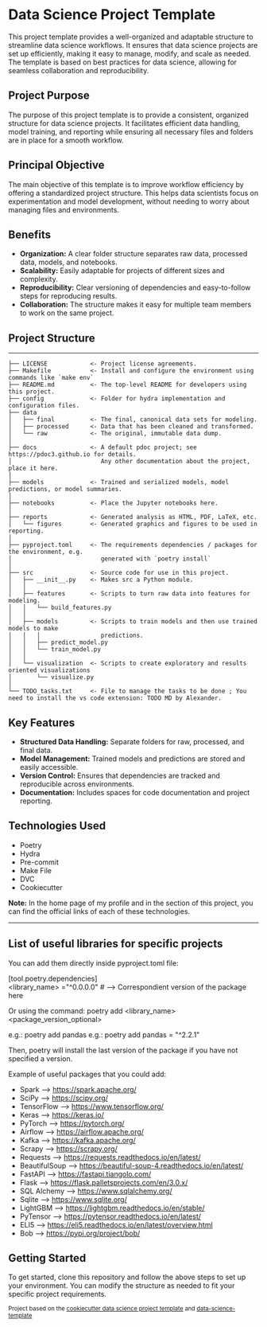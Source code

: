 # Data Science Project Template

This project template provides a well-organized and adaptable structure to streamline data science workflows. It ensures that data science projects are set up efficiently, making it easy to manage, modify, and scale as needed. The template is based on best practices for data science, allowing for seamless collaboration and reproducibility.

## Project Purpose

The purpose of this project template is to provide a consistent, organized structure for data science projects. It facilitates efficient data handling, model training, and reporting while ensuring all necessary files and folders are in place for a smooth workflow.

## Principal Objective

The main objective of this template is to improve workflow efficiency by offering a standardized project structure. This helps data scientists focus on experimentation and model development, without needing to worry about managing files and environments.

## Benefits

- <b>Organization:</b> A clear folder structure separates raw data, processed data, models, and notebooks.
- <b>Scalability:</b> Easily adaptable for projects of different sizes and complexity.
- <b>Reproducibility:</b> Clear versioning of dependencies and easy-to-follow steps for reproducing results.
- <b>Collaboration:</b> The structure makes it easy for multiple team members to work on the same project.

## Project Structure
-----------------

    ├── LICENSE            <- Project license agreements.
    ├── Makefile           <- Install and configure the environment using commands like `make env`
    ├── README.md          <- The top-level README for developers using this project.
    ├── config             <- Folder for hydra implementation and configuration files.
    ├── data
    │   ├── final          <- The final, canonical data sets for modeling.
    │   ├── processed      <- Data that has been cleaned and transformed.
    │   └── raw            <- The original, immutable data dump.
    │
    ├── docs               <- A default pdoc project; see https://pdoc3.github.io for details. 
    │                         Any other documentation about the project, place it here.
    │
    ├── models             <- Trained and serialized models, model predictions, or model summaries.
    │
    ├── notebooks          <- Place the Jupyter notebooks here.
    │
    ├── reports            <- Generated analysis as HTML, PDF, LaTeX, etc.
    │   └── figures        <- Generated graphics and figures to be used in reporting.
    │
    ├── pyproject.toml     <- The requirements dependencies / packages for the environment, e.g.
    │                         generated with `poetry install`
    │
    ├── src                <- Source code for use in this project.
    │   ├── __init__.py    <- Makes src a Python module.
    │   │
    │   ├── features       <- Scripts to turn raw data into features for modeling.
    │   │   └── build_features.py
    │   │
    │   ├── models         <- Scripts to train models and then use trained models to make
    │   │   │                 predictions.
    │   │   ├── predict_model.py
    │   │   └── train_model.py
    │   │
    │   └── visualization  <- Scripts to create exploratory and results oriented visualizations
    │       └── visualize.py
    │
    └── TODO_tasks.txt     <- File to manage the tasks to be done ; You need to install the vs code extension: TODO MD by Alexander. 

## Key Features

- <b>Structured Data Handling:</b> Separate folders for raw, processed, and final data.
- <b>Model Management:</b> Trained models and predictions are stored and easily accessible.
- <b>Version Control:</b> Ensures that dependencies are tracked and reproducible across environments.
- <b>Documentation:</b> Includes spaces for code documentation and project reporting.

## Technologies Used


- Poetry
- Hydra
- Pre-commit
- Make File
- DVC
- Cookiecutter

<b>Note:</b> In the home page of my profile and in the section of this project, you can find the official links of each of these technologies.
                            
--------

## List of useful libraries for specific projects

You can add them directly inside pyproject.toml file:    

[tool.poetry.dependencies]   
<library_name> ="^0.0.0.0" # --> Correspondient version of the package here  

Or using the command: poetry add <library_name> <package_version_optional>                
    
e.g.: poetry add pandas
e.g.: poetry add pandas = "^2.2.1"

Then, poetry will install the last version of the package if you have not specified a version.

Example of useful packages that you could add:

- Spark -->  https://spark.apache.org/
- SciPy -->  https://scipy.org/
- TensorFlow --> https://www.tensorflow.org/
- Keras --> https://keras.io/
- PyTorch --> https://pytorch.org/
- Airflow --> https://airflow.apache.org/
- Kafka --> https://kafka.apache.org/
- Scrapy -->  https://scrapy.org/
- Requests --> https://requests.readthedocs.io/en/latest/
- BeautifulSoup --> https://beautiful-soup-4.readthedocs.io/en/latest/
- FastAPI --> https://fastapi.tiangolo.com/
- Flask --> https://flask.palletsprojects.com/en/3.0.x/
- SQL Alchemy --> https://www.sqlalchemy.org/
- Sqlite --> https://www.sqlite.org/
- LightGBM --> https://lightgbm.readthedocs.io/en/stable/
- PyTensor --> https://pytensor.readthedocs.io/en/latest/
- ELI5 -->  https://eli5.readthedocs.io/en/latest/overview.html
- Bob -->   https://pypi.org/project/bob/

## Getting Started

To get started, clone this repository and follow the above steps to set up your environment. You can modify the structure as needed to fit your specific project requirements.

<p><small>Project based on the <a target="_blank" href="https://drivendata.github.io/cookiecutter-data-science/">cookiecutter data science project template</a> and <a target="_blank" href="https://github.com/khuyentran1401/data-science-template">data-science-template</a></small></p>
